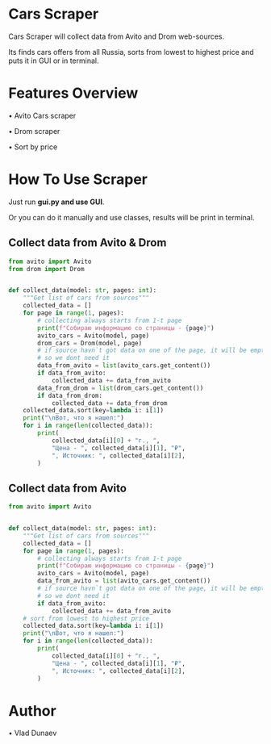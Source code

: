 # Cars Scraper
Cars Scraper will collect data from Avito and Drom web-sources. 

Its finds cars offers from all Russia, sorts from lowest to highest price and puts it in GUI or in terminal.

# Features Overview
•	Avito Cars scraper

•	Drom scraper

•	Sort by price

# How To Use Scraper
Just run **gui.py and use GUI**.

Or you can do it manually and use classes, results will be print in terminal.


## Collect data from Avito & Drom
``` python
from avito import Avito
from drom import Drom


def collect_data(model: str, pages: int):
    """Get list of cars from sources"""
    collected_data = []
    for page in range(1, pages):
        # collecting always starts from 1-t page
        print(f"Собираю информацию со страницы - {page}")
        avito_cars = Avito(model, page)
        drom_cars = Drom(model, page)
        # if source havn`t got data on one of the page, it will be empty [] list
        # so we dont need it
        data_from_avito = list(avito_cars.get_content())
        if data_from_avito:
            collected_data += data_from_avito
        data_from_drom = list(drom_cars.get_content())
        if data_from_drom:
            collected_data += data_from_drom
    collected_data.sort(key=lambda i: i[1])
    print("\nВот, что я нашел:")
    for i in range(len(collected_data)):
        print(
            collected_data[i][0] + "г., ",
            "Цена - ", collected_data[i][1], "₽",
            ", Источник: ", collected_data[i][2],
        )
```

## Collect data from Avito
``` python
from avito import Avito


def collect_data(model: str, pages: int):
    """Get list of cars from sources"""
    collected_data = []
    for page in range(1, pages):
        # collecting always starts from 1-t page
        print(f"Собираю информацию со страницы - {page}")
        avito_cars = Avito(model, page)
        data_from_avito = list(avito_cars.get_content())
        # if source havn`t got data on one of the page, it will be empty [] list
        # so we dont need it
        if data_from_avito:
            collected_data += data_from_avito
    # sort from lowest to highest price
    collected_data.sort(key=lambda i: i[1])
    print("\nВот, что я нашел:")
    for i in range(len(collected_data)):
        print(
            collected_data[i][0] + "г., ",
            "Цена - ", collected_data[i][1], "₽",
            ", Источник: ", collected_data[i][2],
        )
```


# Author
•	Vlad Dunaev
